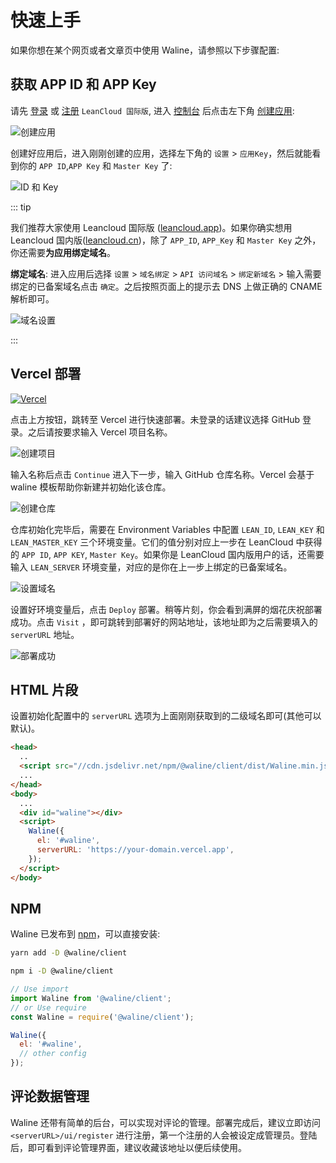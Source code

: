 # 快速上手

如果你想在某个网页或者文章页中使用 Waline，请参照以下步骤配置:

<!-- more -->

## 获取 APP ID 和 APP Key

请先 [登录](https://console.leancloud.app/login.html#/signin) 或 [注册](https://console.leancloud.app/login.html#/signup) `LeanCloud 国际版`, 进入 [控制台](https://console.leancloud.app/applist.html#/apps) 后点击左下角 [创建应用](https://console.leancloud.app/applist.html#/newapp):

![创建应用](https://i.loli.net/2019/06/21/5d0c995c86fac81746.jpg)

创建好应用后，进入刚刚创建的应用，选择左下角的 `设置` > `应用Key`，然后就能看到你的 `APP ID`,`APP Key` 和 `Master Key` 了:

![ID 和 Key](https://i.loli.net/2019/06/21/5d0c995c86fac81746.jpg)

::: tip

我们推荐大家使用 Leancloud 国际版 ([leancloud.app](https://leancloud.app))。如果你确实想用 Leancloud 国内版([leancloud.cn](https://leancloud.cn))，除了 `APP_ID`, `APP_Key` 和 `Master Key` 之外，你还需要**为应用绑定域名**。

**绑定域名**: 进入应用后选择 `设置` > `域名绑定` > `API 访问域名` > `绑定新域名` > 输入需要绑定的已备案域名点击 `确定`。之后按照页面上的提示去 DNS 上做正确的 CNAME 解析即可。

![域名设置](https://i.loli.net/2020/11/09/xfsX4JKt9zhuaiB.png)

:::

## Vercel 部署

[![Vercel](https://vercel.com/button)](https://vercel.com/import/project?template=https://github.com/walinejs/waline/tree/master/example)

点击上方按钮，跳转至 Vercel 进行快速部署。未登录的话建议选择 GitHub 登录。之后请按要求输入 Vercel 项目名称。

![创建项目](https://p2.ssl.qhimg.com/t018cd2a91a8896a555.png)

输入名称后点击 `Continue` 进入下一步，输入 GitHub 仓库名称。Vercel 会基于 waline 模板帮助你新建并初始化该仓库。

![创建仓库](https://p4.ssl.qhimg.com/t01bb30e74f85ddf5b3.png)

仓库初始化完毕后，需要在 Environment Variables 中配置 `LEAN_ID`, `LEAN_KEY` 和 `LEAN_MASTER_KEY` 三个环境变量。它们的值分别对应上一步在 LeanCloud 中获得的 `APP ID`, `APP KEY`, `Master Key`。如果你是 LeanCloud 国内版用户的话，还需要输入 `LEAN_SERVER` 环境变量，对应的是你在上一步上绑定的已备案域名。

![设置域名](https://p5.ssl.qhimg.com/t019aec05e3e5fea5cc.png)

设置好环境变量后，点击 `Deploy` 部署。稍等片刻，你会看到满屏的烟花庆祝部署成功。点击 `Visit` ，即可跳转到部署好的网站地址，该地址即为之后需要填入的 `serverURL` 地址。

![部署成功](https://p0.ssl.qhimg.com/t0142b58c2e8f886b28.png)

## HTML 片段

设置初始化配置中的 `serverURL` 选项为上面刚刚获取到的二级域名即可(其他可以默认)。

```html
<head>
  ..
  <script src="//cdn.jsdelivr.net/npm/@waline/client/dist/Waline.min.js"></script>
  ...
</head>
<body>
  ...
  <div id="waline"></div>
  <script>
    Waline({
      el: '#waline',
      serverURL: 'https://your-domain.vercel.app',
    });
  </script>
</body>
```

## NPM

Waline 已发布到 [npm](https://www.npmjs.com/package/@waline/client)，可以直接安装:

<CodeGroup>
<CodeGroupItem title="yarn">

```bash
yarn add -D @waline/client
```

</CodeGroupItem>

<CodeGroupItem title="npm">

```bash
npm i -D @waline/client
```

</CodeGroupItem>
</CodeGroup>

```js
// Use import
import Waline from '@waline/client';
// or Use require
const Waline = require('@waline/client');

Waline({
  el: '#waline',
  // other config
});
```

## 评论数据管理

Waline 还带有简单的后台，可以实现对评论的管理。部署完成后，建议立即访问 `<serverURL>/ui/register` 进行注册，第一个注册的人会被设定成管理员。登陆后，即可看到评论管理界面，建议收藏该地址以便后续使用。
